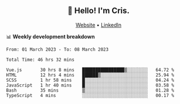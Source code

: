 
<h2 align="center">👋 Hello! I'm Cris.</h2>
<p align="center">
  <a href="https://www.criscunas.dev">Website</a> •
  <a href="https://www.linkedin.com/in/cristophercunas/">LinkedIn</a> 
</p>


📊 **Weekly development breakdown**
<!--START_SECTION:waka-->

```text
From: 01 March 2023 - To: 08 March 2023

Total Time: 46 hrs 32 mins

Vue.js       30 hrs 8 mins   ████████████████▒░░░░░░░░   64.72 %
HTML         12 hrs 4 mins   ██████▒░░░░░░░░░░░░░░░░░░   25.94 %
SCSS         1 hr 58 mins    █░░░░░░░░░░░░░░░░░░░░░░░░   04.24 %
JavaScript   1 hr 40 mins    █░░░░░░░░░░░░░░░░░░░░░░░░   03.58 %
Bash         35 mins         ▒░░░░░░░░░░░░░░░░░░░░░░░░   01.28 %
TypeScript   4 mins          ░░░░░░░░░░░░░░░░░░░░░░░░░   00.17 %
```

<!--END_SECTION:waka-->

